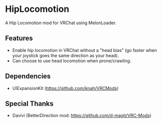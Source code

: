 # HipLocomotion
A Hip Locomotion mod for VRChat using MelonLoader.

## Features
- Enable hip locomotion in VRChat without a "head bias" (go faster when your joystick goes the same direction as your head).
- Can choose to use head locomotion when prone/crawling.

## Dependencies
- UIExpansionKit (https://github.com/knah/VRCMods)

## Special Thanks
- Davivi (BetterDirection mod: https://github.com/d-magit/VRC-Mods)
